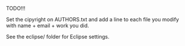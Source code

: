 TODO!!!

Set the cipyright on AUTHORS.txt and add a line to each file you modify with name + email + work you did.

See the eclipse/ folder for Eclipse settings.
